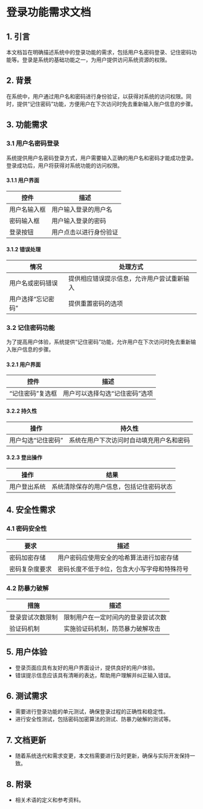 # 登录功能需求文档

## 1. 引言

本文档旨在明确描述系统中的登录功能的需求，包括用户名密码登录、记住密码功能等。登录是系统的基础功能之一，为用户提供访问系统资源的权限。

## 2. 背景

在系统中，用户通过用户名和密码进行身份验证，以获得对系统的访问权限。同时，提供“记住密码”功能，方便用户在下次访问时免去重新输入账户信息的步骤。

## 3. 功能需求

### 3.1 用户名密码登录

系统提供用户名密码登录方式，用户需要输入正确的用户名和密码才能成功登录。登录成功后，用户将获得对系统功能的访问权限。

#### 3.1.1 用户界面

| 控件         | 描述                   |
| ------------ | ---------------------- |
| 用户名输入框 | 用户输入登录的用户名   |
| 密码输入框   | 用户输入登录的密码     |
| 登录按钮     | 用户点击以进行身份验证 |

#### 3.1.2 错误处理

| 情况               | 处理方式                                   |
| ------------------ | ------------------------------------------ |
| 用户名或密码错误   | 提供相应错误提示信息，允许用户尝试重新输入 |
| 用户选择“忘记密码” | 提供重置密码的选项                         |

### 3.2 记住密码功能

为了提高用户体验，系统提供“记住密码”功能，允许用户在下次访问时免去重新输入账户信息的步骤。

#### 3.2.1 用户界面

| 控件             | 描述                           |
| ---------------- | ------------------------------ |
| “记住密码”复选框 | 用户可以选择勾选“记住密码”选项 |

#### 3.2.2 持久性

| 操作               | 持久性                                   |
| ------------------ | ---------------------------------------- |
| 用户勾选“记住密码” | 系统在用户下次访问时自动填充用户名和密码 |

#### 3.2.3 登出操作

| 操作         | 结果                                     |
| ------------ | ---------------------------------------- |
| 用户登出系统 | 系统清除保存的用户信息，包括记住密码状态 |

## 4. 安全性需求

### 4.1 密码安全性

| 要求           | 描述                                        |
| -------------- | ------------------------------------------- |
| 密码加密存储   | 用户密码应使用安全的哈希算法进行加密存储    |
| 密码复杂度要求 | 密码长度不低于8位，包含大小写字母和特殊符号 |

### 4.2 防暴力破解

| 措施             | 描述                               |
| ---------------- | ---------------------------------- |
| 登录尝试次数限制 | 限制用户在一定时间内的登录尝试次数 |
| 验证码机制       | 实施验证码机制，防范暴力破解攻击   |

## 5. 用户体验

- 登录页面应具有友好的用户界面设计，提供良好的用户体验。
- 错误提示信息应该具有清晰的表达，帮助用户理解并纠正输入错误。

## 6. 测试需求

- 需要进行登录功能的单元测试，确保登录过程的正确性和稳定性。
- 进行安全性测试，包括密码加密算法的测试、防暴力破解的测试等。

## 7. 文档更新

- 随着系统迭代和需求变更，本文档需要进行及时更新，确保与实际开发保持一致。

## 8. 附录

- 相关术语的定义和参考资料。